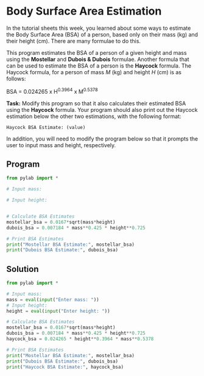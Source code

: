 # Body Surface Area Estimation

In the tutorial sheets this week, you learned about some ways to estimate the Body Surface Area (BSA) of a person, based only on their mass (kg) and their height (cm). There are many formulae to do this. 

This program estimates the BSA of a person of a given height and mass using the **Mostellar** and **Dubois & Dubois** formulae. Another formula that can be used to estimate the BSA of a person is the **Haycock** formula.
The Haycock formula, for a person of mass *M* (kg) and height *H* (cm) is as follows:

BSA = 0.024265 x H<sup>0.3964</sup> x M<sup>0.5378</sup>

**Task:** Modify this program so that it also calculates their estimated BSA using the **Haycock** formula. Your program should also print out the Haycock estimation below the other two estimations, with the following format:
```
Haycock BSA Estimate: (value)
```
In addition, you will need to modify the program below so that it prompts the user to input mass and height, respectively.

## Program
```python
from pylab import *

# Input mass:

# Input height:


# Calculate BSA Estimates
mostellar_bsa = 0.0167*sqrt(mass*height)
dubois_bsa = 0.007184 * mass**0.425 * height**0.725

# Print BSA Estimates
print("Mostellar BSA Estimate:", mostellar_bsa)
print("Dubois BSA Estimate:", dubois_bsa)

```

## Solution
```python
from pylab import *

# Input mass:
mass = eval(input("Enter mass: "))
# Input height:
height = eval(input("Enter height: "))

# Calculate BSA Estimates
mostellar_bsa = 0.0167*sqrt(mass*height)
dubois_bsa = 0.007184 * mass**0.425 * height**0.725
haycock_bsa = 0.024265 * height**0.3964 * mass**0.5378

# Print BSA Estimates
print("Mostellar BSA Estimate:", mostellar_bsa)
print("Dubois BSA Estimate:", dubois_bsa)
print("Haycock BSA Estimate:", haycock_bsa)

```
